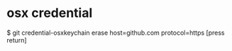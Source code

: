 # osx credential 
$ git credential-osxkeychain erase
host=github.com
protocol=https
[press return]


